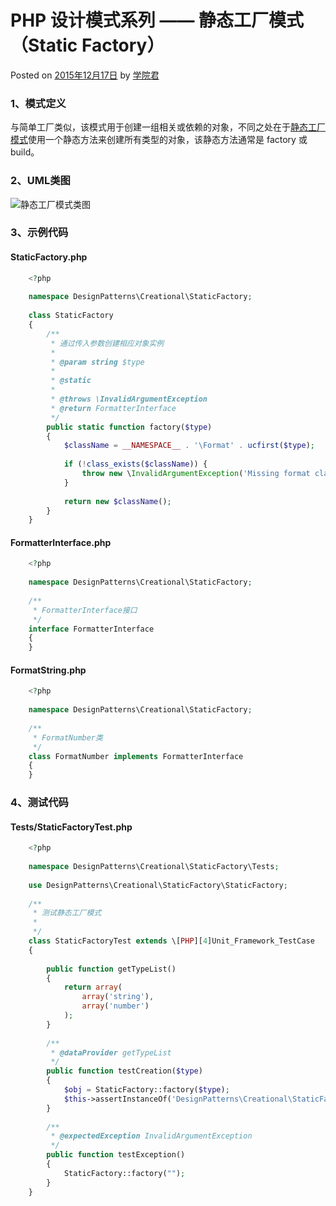 # PHP 设计模式系列 —— 静态工厂模式（Static Factory）

 Posted on [2015年12月17日][0] by [学院君][1]

### **1、模式定义**

与简单工厂类似，该模式用于创建一组相关或依赖的对象，不同之处在于[静态工厂模式][2]使用一个静态方法来创建所有类型的对象，该静态方法通常是 factory 或 build。

### **2、UML类图**

![静态工厂模式类图][3]

### **3、示例代码**

#### **StaticFactory.php**

```php
    <?php
    
    namespace DesignPatterns\Creational\StaticFactory;
    
    class StaticFactory
    {
        /**
         * 通过传入参数创建相应对象实例
         *
         * @param string $type
         *
         * @static
         *
         * @throws \InvalidArgumentException
         * @return FormatterInterface
         */
        public static function factory($type)
        {
            $className = __NAMESPACE__ . '\Format' . ucfirst($type);
    
            if (!class_exists($className)) {
                throw new \InvalidArgumentException('Missing format class.');
            }
    
            return new $className();
        }
    }
```

#### **FormatterInterface.php**

```php
    <?php
    
    namespace DesignPatterns\Creational\StaticFactory;
    
    /**
     * FormatterInterface接口
     */
    interface FormatterInterface
    {
    }
```

#### **FormatString.php**

```php
    <?php
    
    namespace DesignPatterns\Creational\StaticFactory;
    
    /**
     * FormatNumber类
     */
    class FormatNumber implements FormatterInterface
    {
    }
```

### **4、测试代码**

#### **Tests/StaticFactoryTest.php**

```php
    <?php
    
    namespace DesignPatterns\Creational\StaticFactory\Tests;
    
    use DesignPatterns\Creational\StaticFactory\StaticFactory;
    
    /**
     * 测试静态工厂模式
     *
     */
    class StaticFactoryTest extends \[PHP][4]Unit_Framework_TestCase
    {
    
        public function getTypeList()
        {
            return array(
                array('string'),
                array('number')
            );
        }
    
        /**
         * @dataProvider getTypeList
         */
        public function testCreation($type)
        {
            $obj = StaticFactory::factory($type);
            $this->assertInstanceOf('DesignPatterns\Creational\StaticFactory\FormatterInterface', $obj);
        }
    
        /**
         * @expectedException InvalidArgumentException
         */
        public function testException()
        {
            StaticFactory::factory("");
        }
    }
```

[0]: http://laravelacademy.org/post/2647.html
[1]: http://laravelacademy.org/post/author/nonfu
[2]: http://laravelacademy.org/tags/%e9%9d%99%e6%80%81%e5%b7%a5%e5%8e%82%e6%a8%a1%e5%bc%8f
[3]: http://laravelacademy.org/wp-content/uploads/2015/12/Static-Factory.png
[4]: http://laravelacademy.org/tags/php